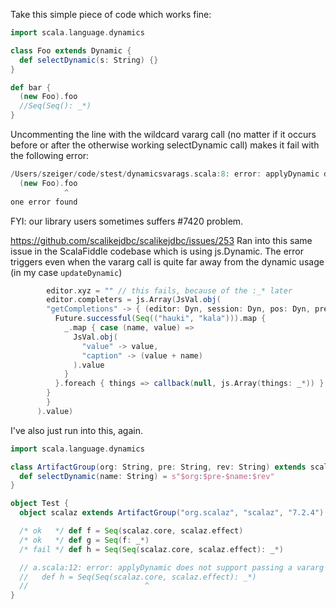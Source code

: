 Take this simple piece of code which works fine:

```scala
import scala.language.dynamics

class Foo extends Dynamic {
  def selectDynamic(s: String) {}
}

def bar {
  (new Foo).foo
  //Seq(Seq(): _*)
}
```

Uncommenting the line with the wildcard vararg call (no matter if it occurs before or after the otherwise working selectDynamic call) makes it fail with the following error:

```scala
/Users/szeiger/code/stest/dynamicsvarags.scala:8: error: applyDynamic does not support passing a vararg parameter
  (new Foo).foo
            ^
one error found
```
FYI: our library users sometimes suffers #7420 problem. 

https://github.com/scalikejdbc/scalikejdbc/issues/253
Ran into this same issue in the ScalaFiddle codebase which is using js.Dynamic. The error triggers even when the vararg call is quite far away from the dynamic usage (in my case `updateDynamic`)

```scala
        editor.xyz = "" // this fails, because of the :_* later
        editor.completers = js.Array(JsVal.obj(
        "getCompletions" -> { (editor: Dyn, session: Dyn, pos: Dyn, prefix: Dyn, callback: Dyn) => {
          Future.successful(Seq(("hauki", "kala"))).map {
            _.map { case (name, value) =>
              JsVal.obj(
                "value" -> value,
                "caption" -> (value + name)
              ).value
            }
          }.foreach { things => callback(null, js.Array(things: _*)) }
        }
        }
      ).value)
```
I've also just run into this, again.

```scala
import scala.language.dynamics

class ArtifactGroup(org: String, pre: String, rev: String) extends scala.Dynamic {
  def selectDynamic(name: String) = s"$org:$pre-$name:$rev"
}

object Test {
  object scalaz extends ArtifactGroup("org.scalaz", "scalaz", "7.2.4")

  /* ok   */ def f = Seq(scalaz.core, scalaz.effect)
  /* ok   */ def g = Seq(f: _*)
  /* fail */ def h = Seq(Seq(scalaz.core, scalaz.effect): _*)

  // a.scala:12: error: applyDynamic does not support passing a vararg parameter
  //   def h = Seq(Seq(scalaz.core, scalaz.effect): _*)
  //                          ^
}
```
